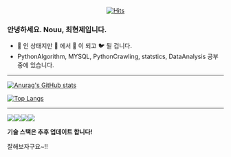 <div align=center> 



[![Hits](https://hits.seeyoufarm.com/api/count/incr/badge.svg?url=https%3A%2F%2Fgithub.com%2Fnouu94&count_bg=%2379C83D&title_bg=%23555555&icon=&icon_color=%23E7E7E7&title=hits&edge_flat=false)](https://hits.seeyoufarm.com)

</div>

### 안녕하세요. Nouu, 최현제입니다.

* :hatching_chick: 인 상태지만 :baby_chick: 에서 :chicken: 이 되고 :bird: 될 겁니다.
* PythonAlgorithm, MYSQL, PythonCrawling, statstics, DataAnalysis 공부중에 있습니다.

---

[![Anurag's GitHub stats](https://github-readme-stats.vercel.app/api?username=nouu94&show_icons=true&theme=)](https://nouu94.com)



[![Top Langs](https://github-readme-stats.vercel.app/api/top-langs/?username=nouu94&layout=compact)](https://github.com/nouu94)

---



<img src="https://img.shields.io/badge/Python-3776AB?style=for-the-badge&logo=Python&logoColor=white"><img src="https://img.shields.io/badge/MySQL-4479A1?style=for-the-badge&logo=MySQL&logoColor=white"><img src="https://img.shields.io/badge/Git-white?style=for-the-badge&logo=Git&logoColor=red"/><img src="https://img.shields.io/badge/GitHub-white?style=for-the-badge&logo=GitHub&logoColor=black"/>

**기술 스택은 추후 업데이트 합니다!**


잘해보자구요~!!
